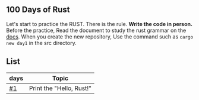 ## 100 Days of Rust

Let's start to practice the RUST. There is the rule. **Write the code in person.** Before the practice, Read the document to study the rust grammar on the [docs](https://doc.rust-lang.org/book/). When you create the new repository, Use the command such as `cargo new day1` in the src directory.

## List

| days            | Topic                    |
| --------------- | ------------------------ |
| [#1](src/day1/) | Print the "Hello, Rust!" |
